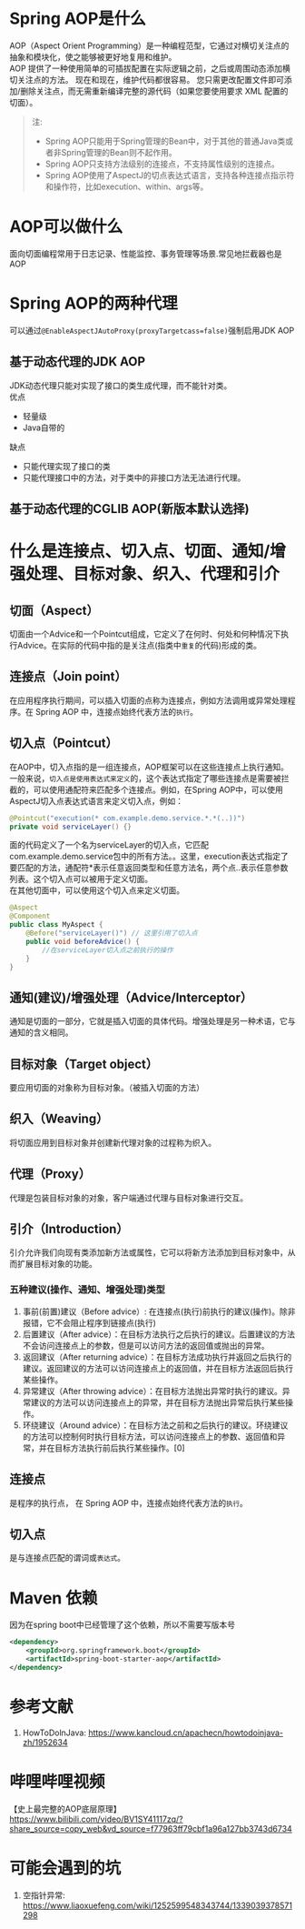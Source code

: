 # Spring AOP是什么
AOP（Aspect Orient Programming）是一种编程范型，它通过对横切关注点的抽象和模块化，使之能够被更好地复用和维护。  
AOP 提供了一种使用简单的可插拔配置在实际逻辑之前，之后或周围动态添加横切关注点的方法。 现在和现在，维护代码都很容易。 您只需更改配置文件即可添加/删除关注点，而无需重新编译完整的源代码（如果您要使用要求 XML 配置的切面）。
> 注:
> - Spring AOP只能用于Spring管理的Bean中，对于其他的普通Java类或者非Spring管理的Bean则不起作用。
> - Spring AOP只支持方法级别的连接点，不支持属性级别的连接点。
> - Spring AOP使用了AspectJ的切点表达式语言，支持各种连接点指示符和操作符，比如execution、within、args等。

# AOP可以做什么
面向切面编程常用于日志记录、性能监控、事务管理等场景.常见地拦截器也是AOP

# Spring AOP的两种代理
可以通过`@EnableAspectJAutoProxy(proxyTargetcass=false)`强制启用JDK AOP
## 基于动态代理的JDK AOP
JDK动态代理只能对实现了接口的类生成代理，而不能针对类。  
优点
- 轻量级
- Java自带的

缺点
- 只能代理实现了接口的类
- 只能代理接口中的方法，对于类中的非接口方法无法进行代理。
## 基于动态代理的CGLIB AOP(新版本默认选择)

# 什么是连接点、切入点、切面、通知/增强处理、目标对象、织入、代理和引介
## 切面（Aspect）
切面由一个Advice和一个Pointcut组成，它定义了在何时、何处和何种情况下执行Advice。在实际的代码中指的是关注点(指类中`重复`的代码)形成的类。
## 连接点（Join point）
在应用程序执行期间，可以插入切面的点称为连接点，例如方法调用或异常处理程序。在 Spring AOP 中，连接点始终代表方法的`执行`。
## 切入点（Pointcut）
在AOP中，切入点指的是一组连接点，AOP框架可以在这些连接点上执行通知。一般来说，`切入点是使用表达式来定义`的，这个表达式指定了哪些连接点是需要被拦截的，可以使用通配符来匹配多个连接点。例如，在Spring AOP中，可以使用AspectJ切入点表达式语言来定义切入点，例如：
```java
@Pointcut("execution(* com.example.demo.service.*.*(..))")
private void serviceLayer() {}
```
面的代码定义了一个名为serviceLayer的切入点，它匹配com.example.demo.service包中的所有方法。。这里，execution表达式指定了要匹配的方法，通配符*表示任意返回类型和任意方法名，两个点..表示任意参数列表。这个切入点可以被用于定义切面。  
在其他切面中，可以使用这个切入点来定义切面。
```java
@Aspect
@Component
public class MyAspect {
    @Before("serviceLayer()") // 这里引用了切入点
    public void beforeAdvice() {
        //在serviceLayer切入点之前执行的操作
    }
}

```
## 通知(建议)/增强处理（Advice/Interceptor）
通知是切面的一部分，它就是插入切面的具体代码。增强处理是另一种术语，它与通知的含义相同。
## 目标对象（Target object）
要应用切面的对象称为目标对象。（被插入切面的方法）
## 织入（Weaving）
将切面应用到目标对象并创建新代理对象的过程称为织入。
## 代理（Proxy）
代理是包装目标对象的对象，客户端通过代理与目标对象进行交互。
## 引介（Introduction）
引介允许我们向现有类添加新方法或属性，它可以将新方法添加到目标对象中，从而扩展目标对象的功能。

### 五种建议(操作、通知、增强处理)类型
1. 事前(前置)建议（Before advice）: 在连接点(执行)前执行的建议(操作)。除非报错，它不会阻止程序到链接点(执行)
2. 后置建议（After advice）：在目标方法执行之后执行的建议。后置建议的方法不会访问连接点上的参数，但是可以访问方法的返回值或抛出的异常。
3. 返回建议（After returning advice）：在目标方法成功执行并返回之后执行的建议。返回建议的方法可以访问连接点上的返回值，并在目标方法返回后执行某些操作。
4. 异常建议（After throwing advice）：在目标方法抛出异常时执行的建议。异常建议的方法可以访问连接点上的异常，并在目标方法抛出异常后执行某些操作。
5. 环绕建议（Around advice）：在目标方法之前和之后执行的建议。环绕建议的方法可以控制何时执行目标方法，可以访问连接点上的参数、返回值和异常，并在目标方法执行前后执行某些操作。[0]
## 连接点
是程序的执行点， 在 Spring AOP 中，连接点始终代表方法的`执行`。
## 切入点
是与连接点匹配的谓词或`表达式`。

# Maven 依赖
因为在spring boot中已经管理了这个依赖，所以不需要写版本号
```pom.xml
<dependency>
    <groupId>org.springframework.boot</groupId>
    <artifactId>spring-boot-starter-aop</artifactId>
</dependency>
```
# 参考文献
1. HowToDolnJava: https://www.kancloud.cn/apachecn/howtodoinjava-zh/1952634
# 哔哩哔哩视频
【史上最完整的AOP底层原理】 https://www.bilibili.com/video/BV1SY41117zq/?share_source=copy_web&vd_source=f77963ff79cbf1a96a127bb3743d6734

# 可能会遇到的坑
1. 空指针异常: https://www.liaoxuefeng.com/wiki/1252599548343744/1339039378571298